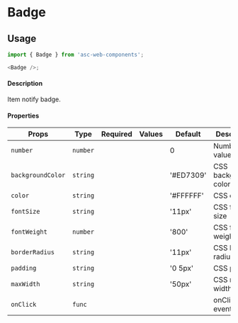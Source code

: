# Badge

## Usage

```js
import { Badge } from 'asc-web-components';

<Badge />;
```

#### Description

Item notify badge.

#### Properties

| Props             | Type     | Required | Values | Default   | Description           |
| ----------------- | -------- | :------: | ------ | --------- | --------------------- |
| `number`          | `number` |          |        | 0         | Number value          |
| `backgroundColor` | `string` |          |        | '#ED7309' | CSS background-color  |
| `color`           | `string` |          |        | '#FFFFFF' | CSS color             |
| `fontSize`        | `string` |          |        | '11px'    | CSS font-size         |
| `fontWeight`      | `number` |          |        | '800'     | CSS font-weight       |
| `borderRadius`    | `string` |          |        | '11px'    | CSS border-radius     |
| `padding`         | `string` |          |        | '0 5px'   | CSS padding           |
| `maxWidth`        | `string` |          |        | '50px'    | CSS max-width         |
| `onClick`         | `func`   |          |        |           | onClick event         |
